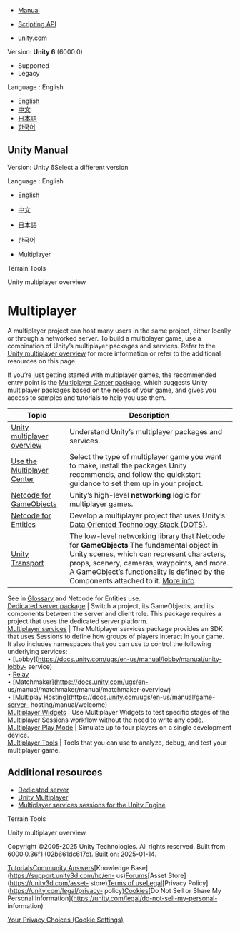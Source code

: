 [](https://docs.unity3d.com)

  * [Manual](../Manual/index.html)
  * [Scripting API](../ScriptReference/index.html)

  * [unity.com](https://unity.com/)

Version: **Unity 6** (6000.0)

  * Supported
  * Legacy

Language : English

  * [English](/Manual/multiplayer.html)
  * [中文](/cn/current/Manual/multiplayer.html)
  * [日本語](/ja/current/Manual/multiplayer.html)
  * [한국어](/kr/current/Manual/multiplayer.html)

[](https://docs.unity3d.com)

## Unity Manual

Version: Unity 6Select a different version

Language : English

  * [English](/Manual/multiplayer.html)
  * [中文](/cn/current/Manual/multiplayer.html)
  * [日本語](/ja/current/Manual/multiplayer.html)
  * [한국어](/kr/current/Manual/multiplayer.html)

  * Multiplayer

[](TerrainTools.html)

Terrain Tools

[](multiplayer-overview.html)

Unity multiplayer overview

# Multiplayer

A multiplayer project can host many users in the same project, either locally
or through a networked server. To build a multiplayer game, use a combination
of Unity’s multiplayer packages and services. Refer to the [Unity multiplayer
overview](multiplayer-overview.html) for more information or refer to the
additional resources on this page.

If you’re just getting started with multiplayer games, the recommended entry
point is the [Multiplayer Center package](multiplayer-center.html), which
suggests Unity multiplayer packages based on the needs of your game, and gives
you access to samples and tutorials to help you use them.

**Topic** | **Description**  
---|---  
[Unity multiplayer overview](multiplayer-overview.html) | Understand Unity’s multiplayer packages and services.  
[Use the Multiplayer Center](multiplayer-center.html) | Select the type of multiplayer game you want to make, install the packages Unity recommends, and follow the quickstart guidance to set them up in your project.  
[Netcode for GameObjects](https://docs-multiplayer.unity3d.com/netcode/current/about) | Unity’s high-level **networking** logic for multiplayer games.  
[Netcode for Entities](https://docs.unity3d.com/Packages/com.unity.netcode@1.0/manual/index.html) | Develop a multiplayer project that uses Unity’s [Data Oriented Technology Stack (DOTS)](https://unity.com/dots).  
[Unity Transport](https://docs-multiplayer.unity3d.com/transport/current/about) | The low-level networking library that Netcode for **GameObjects** The fundamental object in Unity scenes, which can represent characters, props, scenery, cameras, waypoints, and more. A GameObject’s functionality is defined by the Components attached to it. [More info](class-GameObject.html)  
See in [Glossary](Glossary.html#GameObject) and Netcode for Entities use.  
[Dedicated server package](https://docs.unity3d.com/Packages/com.unity.dedicated-server@1.0/manual/index) | Switch a project, its GameObjects, and its components between the server and client role. This package requires a project that uses the dedicated server platform.  
[Multiplayer services](https://docs.unity.com/ugs/en-us/manual/mps-sdk/manual) | The Multiplayer services package provides an SDK that uses Sessions to define how groups of players interact in your game.   
It also includes namespaces that you can use to control the following
underlying services:  
• [Lobby](https://docs.unity.com/ugs/en-us/manual/lobby/manual/unity-lobby-
service)  
• [Relay](https://docs.unity.com/ugs/en-us/manual/relay/manual/introduction)  
• [Matchmaker](https://docs.unity.com/ugs/en-
us/manual/matchmaker/manual/matchmaker-overview)  
• [Multiplay Hosting](https://docs.unity.com/ugs/en-us/manual/game-server-
hosting/manual/welcome)  
[Multiplayer Widgets](https://docs.unity3d.com/Packages/com.unity.multiplayer.widgets@1.0/manual/get-started-learn-widgets.html) | Use Multiplayer Widgets to test specific stages of the Multiplayer Sessions workflow without the need to write any code.  
[Multiplayer Play Mode](https://docs-multiplayer.unity3d.com/mppm/current/about) | Simulate up to four players on a single development device.  
[Multiplayer Tools](https://docs-multiplayer.unity3d.com/tools/current/about) | Tools that you can use to analyze, debug, and test your multiplayer game.  
  
## Additional resources

  * [Dedicated server](dedicated-server.html)
  * [Unity Multiplayer](https://docs-multiplayer.unity3d.com/)
  * [Multiplayer services sessions for the Unity Engine](https://docs.unity.com/ugs/en-us/manual/mps-sdk/manual)

[](TerrainTools.html)

Terrain Tools

[](multiplayer-overview.html)

Unity multiplayer overview

Copyright ©2005-2025 Unity Technologies. All rights reserved. Built from
6000.0.36f1 (02b661dc617c). Built on: 2025-01-14.

[Tutorials](https://learn.unity.com/)[Community
Answers](https://answers.unity3d.com)[Knowledge
Base](https://support.unity3d.com/hc/en-
us)[Forums](https://forum.unity3d.com)[Asset Store](https://unity3d.com/asset-
store)[Terms of
use](https://docs.unity3d.com/Manual/TermsOfUse.html)[Legal](https://unity.com/legal)[Privacy
Policy](https://unity.com/legal/privacy-
policy)[Cookies](https://unity.com/legal/cookie-policy)[Do Not Sell or Share
My Personal Information](https://unity.com/legal/do-not-sell-my-personal-
information)

[Your Privacy Choices (Cookie Settings)](javascript:void\(0\);)

